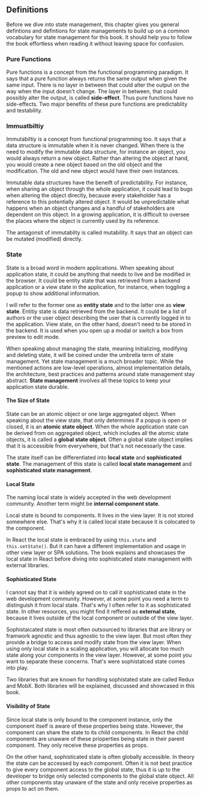 ## Definitions

Before we dive into state management, this chapter gives you general defintions and defintions for state managements to build up on a common vocabulary for state management for this book. It should help you to follow the book effortless when reading it without leaving space for confusion.

### Pure Functions

Pure functions is a concept from the functional programming paradigm. It says that a pure function always returns the same output when given the same input. There is no layer in between that could alter the output on the way when the input doesn't change. The layer in between, that could possibly alter the output, is called **side-effect**. Thus pure functions have no side-effects. Two major benefits of these pure functions are predictablity and testability.

### Immuatbiltiy

Immutabiltiy is a concept from functional programming too. It says that a data structure is immutable when it is never changed. When there is the need to modify the immutable data structure, for instance an object, you would always return a new object. Rather than altering the object at hand, you would create a new object based on the old object and the modification. The old and new object would have their own instances.

Immutable data structures have the beneift of predictability. For instance, when sharing an object through the whole application, it could lead to bugs when altering the object directly, because every stakeholder has a reference to this potentially altered object. It would be unpredictable what happens when an object changes and a handful of stakeholders are dependent on this object. In a growing application, it is difficult to oversee the places where the object is currently used by its reference.

The antagonsit of immutablity is called mutability. It says that an object can be mutated (modified) directly.

### State

State is a broad word in modern applications. When speaking about application state, it could be anything that needs to live and be modified in the browser. It could be entity state that was retrieved from a backend application or a view state in the application, for instance, when toggling a popup to show additional information.

I will refer to the former one as **entity state** and to the latter one as **view state**. Entitiy state is data retrieved from the backend. It could be a list of authors or the user object describing the user that is currently logged in to the application. View state, on the other hand, doesn't need to be stored in the backend. It is used when you open up a modal or switch a box from preview to edit mode.

When speaking about managing the state, meaning initializing, modifying and deleting state, it will be coined under the umbrella term of state management. Yet state management is a much broader topic. While the mentioned actions are low-level operations, almost implementation details, the architecture, best practices and patterns around state management stay abstract. **State management** involves all these topics to keep your application state durable.

#### The Size of State

State can be an atomic object or one large aggregated object. When speaking about the view state, that only determines if a popup is open or closed, it is an **atomic state object**. When the whole application state can be derived from on aggregated object, which includes all the atomic state objects, it is called a **global state object**. Often a global state object implies that it is accessible from everywhere, but that's not necessarly the case.

The state itself can be differentiated into **local state** and **sophisticated state**. The management of this state is called **local state management** and **sophisticated state management**.

#### Local State

The naming local state is widely accepted in the web development community. Another term might be **internal component state**.

Local state is bound to components. It lives in the view layer. It is not stored somewhere else. That's why it is called local state because it is colocated to the component.

In React the local state is embraced by using `this.state` and `this.setState()`. But it can have a different implementation and usage in other view layer or SPA solutions. The book explains and showcases the local state in React before diving into sophisticated state management with external libraries.

#### Sophisticated State

I cannot say that it is widely agreed on to call it sophisticated state in the web development community. However, at some point you need a term to distinguish it from local state. That's why I often refer to it as sophisticated state. In other resources, you might find it reffered as **external state**, because it lives outside of the local component or outside of the view layer.

Sophistaicated state is most often outsourced to libraries that are library or framwork agnostic and thus agnostic to the view layer. But most often they provide a bridge to access and modify state from the view layer. When using only local state in a scaling application, you will allocate too much state along your components in the view layer. However, at some point you want to separate these concerns. That's were sophistatced state comes into play.

Two libraries that are known for handling sophistated state are called Redux and MobX. Both libraries will be explained, discussed and showcased in this book.

#### Visibility of State

Since local state is only bound to the component instance, only the component itself is aware of these properties being state. However, the component can share the state to its child components. In React the child components are unaware of these prioperties being state in their parent component. They only receive these properties as props.

On the other hand, sophisticated state is often globally accessible. In theory the state can be accessed by each component. Often it is not best practice to give every component access to the global state, thus it is up to the developer to bridge only selected components to the global state object. All other components stay unaware of the state and only receive properties as props to act on them.